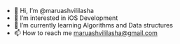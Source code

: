 - 👋 Hi, I’m @maruashvililasha
- 👀 I’m interested in iOS Development
- 🌱 I’m currently learning Algorithms and Data structures
- 📫 How to reach me maruashvililasha@gmail.com

<!---
maruashvililasha/maruashvililasha is a ✨ special ✨ repository because its `README.md` (this file) appears on your GitHub profile.
You can click the Preview link to take a look at your changes.
--->

